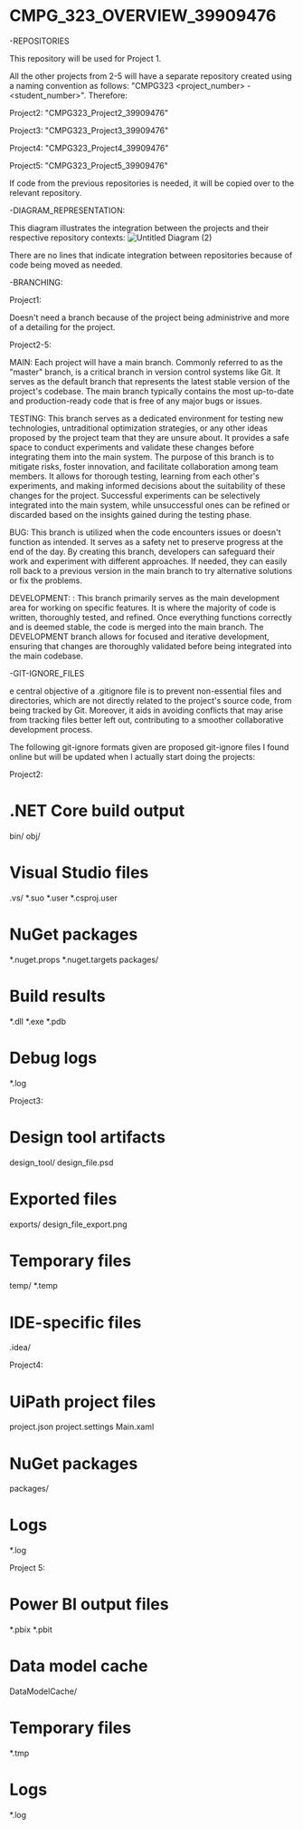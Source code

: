 # CMPG_323_OVERVIEW_39909476
-REPOSITORIES

This repository will be used for Project 1.

All the other projects from 2-5 will have a separate repository created using a naming convention as follows: "CMPG323 <project_number> - <student_number>".
Therefore:

Project2: "CMPG323_Project2_39909476"

Project3: "CMPG323_Project3_39909476"

Project4: "CMPG323_Project4_39909476"

Project5: "CMPG323_Project5_39909476"

If code from the previous repositories is needed, it will be copied over to the relevant repository.

-DIAGRAM_REPRESENTATION:

This diagram illustrates the integration between the projects and their respective repository contexts:
![Untitled Diagram (2)](https://github.com/XoXoTheFrozenFox/CMPG_323_OVERVIEW_39909476/assets/104361159/f8712671-a24b-47cc-88b1-34d9bdc239d2)

There are no lines that indicate integration between repositories because of code being moved as needed.

-BRANCHING:

Project1:

Doesn't need a branch because of the project being administrive and more of a detailing for the project.

Project2-5:

MAIN: Each project will have a main branch. Commonly referred to as the "master" branch, is a critical branch in version control systems like Git. It serves as the default branch that represents the latest stable version of the project's codebase. The main branch typically contains the most up-to-date and production-ready code that is free of any major bugs or issues.

TESTING: This branch serves as a dedicated environment for testing new technologies, untraditional optimization strategies, or any other ideas proposed by the project team that they are unsure about. It provides a safe space to conduct experiments and validate these changes before integrating them into the main system. The purpose of this branch is to mitigate risks, foster innovation, and facilitate collaboration among team members. It allows for thorough testing, learning from each other's experiments, and making informed decisions about the suitability of these changes for the project. Successful experiments can be selectively integrated into the main system, while unsuccessful ones can be refined or discarded based on the insights gained during the testing phase.

BUG: This branch is utilized when the code encounters issues or doesn't function as intended. It serves as a safety net to preserve progress at the end of the day. By creating this branch, developers can safeguard their work and experiment with different approaches. If needed, they can easily roll back to a previous version in the main branch to try alternative solutions or fix the problems.

DEVELOPMENT: : This branch primarily serves as the main development area for working on specific features. It is where the majority of code is written, thoroughly tested, and refined. Once everything functions correctly and is deemed stable, the code is merged into the main branch. The DEVELOPMENT branch allows for focused and iterative development, ensuring that changes are thoroughly validated before being integrated into the main codebase.


-GIT-IGNORE_FILES

e central objective of a .gitignore file is to prevent non-essential files and directories, which are not directly related to the project's source code, from being tracked by Git. Moreover, it aids in avoiding conflicts that may arise from tracking files better left out, contributing to a smoother collaborative development process.

The following git-ignore formats given are proposed git-ignore files I found online but will be updated when I actually start doing the projects:

Project2:

# .NET Core build output
bin/
obj/

# Visual Studio files
.vs/
*.suo
*.user
*.csproj.user

# NuGet packages
*.nuget.props
*.nuget.targets
packages/

# Build results
*.dll
*.exe
*.pdb

# Debug logs
*.log

Project3:

# Design tool artifacts
design_tool/
design_file.psd

# Exported files
exports/
design_file_export.png

# Temporary files
temp/
*.temp

# IDE-specific files
.idea/

Project4:

# UiPath project files
project.json
project.settings
Main.xaml

# NuGet packages
packages/

# Logs
*.log

Project 5:

# Power BI output files
*.pbix
*.pbit

# Data model cache
DataModelCache/

# Temporary files
*.tmp

# Logs
*.log


